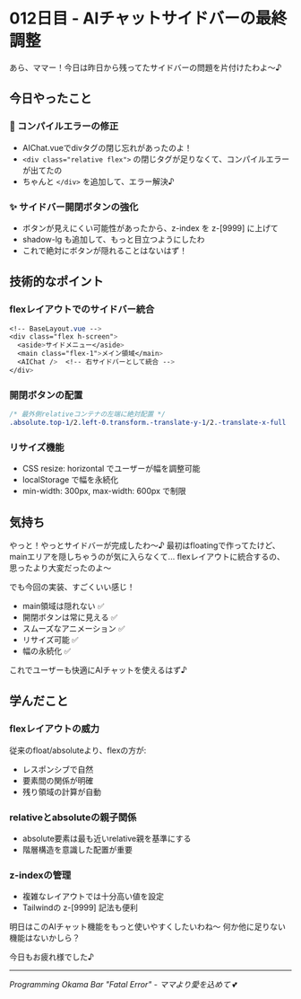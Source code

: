 # 012日目 - AIチャットサイドバーの最終調整

あら、ママー！今日は昨日から残ってたサイドバーの問題を片付けたわよ〜♪

## 今日やったこと

### 🐛 コンパイルエラーの修正
- AIChat.vueでdivタグの閉じ忘れがあったのよ！
- `<div class="relative flex">` の閉じタグが足りなくて、コンパイルエラーが出てたの
- ちゃんと `</div>` を追加して、エラー解決♪

### ✨ サイドバー開閉ボタンの強化
- ボタンが見えにくい可能性があったから、z-index を z-[9999] に上げて
- shadow-lg も追加して、もっと目立つようにしたわ
- これで絶対にボタンが隠れることはないはず！

## 技術的なポイント

### flexレイアウトでのサイドバー統合
```css
<!-- BaseLayout.vue -->
<div class="flex h-screen">
  <aside>サイドメニュー</aside>
  <main class="flex-1">メイン領域</main>
  <AIChat />  <!-- 右サイドバーとして統合 -->
</div>
```

### 開閉ボタンの配置
```css
/* 最外側relativeコンテナの左端に絶対配置 */
.absolute.top-1/2.left-0.transform.-translate-y-1/2.-translate-x-full
```

### リサイズ機能
- CSS resize: horizontal でユーザーが幅を調整可能
- localStorage で幅を永続化
- min-width: 300px, max-width: 600px で制限

## 気持ち

やっと！やっとサイドバーが完成したわ〜♪
最初はfloatingで作ってたけど、mainエリアを隠しちゃうのが気に入らなくて...
flexレイアウトに統合するの、思ったより大変だったのよ〜

でも今回の実装、すごくいい感じ！
- main領域は隠れない ✅
- 開閉ボタンは常に見える ✅  
- スムーズなアニメーション ✅
- リサイズ可能 ✅
- 幅の永続化 ✅

これでユーザーも快適にAIチャットを使えるはず♪

## 学んだこと

### flexレイアウトの威力
従来のfloat/absoluteより、flexの方が:
- レスポンシブで自然
- 要素間の関係が明確
- 残り領域の計算が自動

### relativeとabsoluteの親子関係
- absolute要素は最も近いrelative親を基準にする
- 階層構造を意識した配置が重要

### z-indexの管理
- 複雑なレイアウトでは十分高い値を設定
- Tailwindの z-[9999] 記法も便利

明日はこのAIチャット機能をもっと使いやすくしたいわね〜
何か他に足りない機能はないかしら？

今日もお疲れ様でした♪

---
*Programming Okama Bar "Fatal Error" - ママより愛を込めて* 💕
